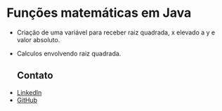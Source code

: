 # Funções matemáticas em Java

- Criação de uma variável para receber raiz quadrada, x elevado a y e valor absoluto.
- Calculos envolvendo raiz quadrada.

  ## Contato
* [LinkedIn](www.linkedin.com/in/eduardo-pedrosap)
* [GitHub](https://github.com/Eduardoppereira)
